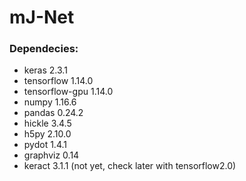 # mJ-Net

### Dependecies:
- keras 2.3.1
- tensorflow 1.14.0
- tensorflow-gpu 1.14.0
- numpy 1.16.6
- pandas 0.24.2
- hickle 3.4.5
- h5py 2.10.0
- pydot 1.4.1
- graphviz 0.14
- keract 3.1.1 (not yet, check later with tensorflow2.0)
